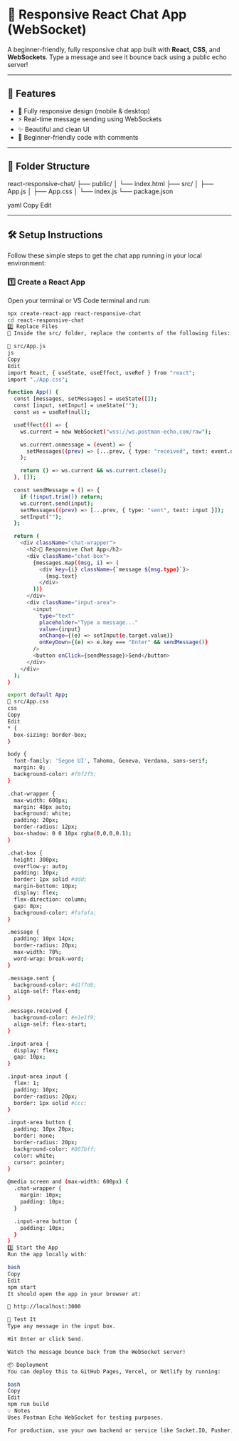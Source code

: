 # 💬 Responsive React Chat App (WebSocket)

A beginner-friendly, fully responsive chat app built with **React**, **CSS**, and **WebSockets**. Type a message and see it bounce back using a public echo server!

---

## 🚀 Features

- 📱 Fully responsive design (mobile & desktop)
- ⚡ Real-time message sending using WebSockets
- ✨ Beautiful and clean UI
- 🧠 Beginner-friendly code with comments

---

## 📂 Folder Structure

react-responsive-chat/
├── public/
│ └── index.html
├── src/
│ ├── App.js
│ ├── App.css
│ └── index.js
└── package.json

yaml
Copy
Edit

---

## 🛠️ Setup Instructions

Follow these simple steps to get the chat app running in your local environment:

### 1️⃣ Create a React App

Open your terminal or VS Code terminal and run:

```bash
npx create-react-app react-responsive-chat
cd react-responsive-chat
2️⃣ Replace Files
📁 Inside the src/ folder, replace the contents of the following files:

📄 src/App.js
js
Copy
Edit
import React, { useState, useEffect, useRef } from "react";
import "./App.css";

function App() {
  const [messages, setMessages] = useState([]);
  const [input, setInput] = useState("");
  const ws = useRef(null);

  useEffect(() => {
    ws.current = new WebSocket("wss://ws.postman-echo.com/raw");

    ws.current.onmessage = (event) => {
      setMessages((prev) => [...prev, { type: "received", text: event.data }]);
    };

    return () => ws.current && ws.current.close();
  }, []);

  const sendMessage = () => {
    if (!input.trim()) return;
    ws.current.send(input);
    setMessages((prev) => [...prev, { type: "sent", text: input }]);
    setInput("");
  };

  return (
    <div className="chat-wrapper">
      <h2>📱 Responsive Chat App</h2>
      <div className="chat-box">
        {messages.map((msg, i) => (
          <div key={i} className={`message ${msg.type}`}>
            {msg.text}
          </div>
        ))}
      </div>
      <div className="input-area">
        <input
          type="text"
          placeholder="Type a message..."
          value={input}
          onChange={(e) => setInput(e.target.value)}
          onKeyDown={(e) => e.key === "Enter" && sendMessage()}
        />
        <button onClick={sendMessage}>Send</button>
      </div>
    </div>
  );
}

export default App;
🎨 src/App.css
css
Copy
Edit
* {
  box-sizing: border-box;
}

body {
  font-family: 'Segoe UI', Tahoma, Geneva, Verdana, sans-serif;
  margin: 0;
  background-color: #f0f2f5;
}

.chat-wrapper {
  max-width: 600px;
  margin: 40px auto;
  background: white;
  padding: 20px;
  border-radius: 12px;
  box-shadow: 0 0 10px rgba(0,0,0,0.1);
}

.chat-box {
  height: 300px;
  overflow-y: auto;
  padding: 10px;
  border: 1px solid #ddd;
  margin-bottom: 10px;
  display: flex;
  flex-direction: column;
  gap: 8px;
  background-color: #fafafa;
}

.message {
  padding: 10px 14px;
  border-radius: 20px;
  max-width: 70%;
  word-wrap: break-word;
}

.message.sent {
  background-color: #d1f7d6;
  align-self: flex-end;
}

.message.received {
  background-color: #e1e1f9;
  align-self: flex-start;
}

.input-area {
  display: flex;
  gap: 10px;
}

.input-area input {
  flex: 1;
  padding: 10px;
  border-radius: 20px;
  border: 1px solid #ccc;
}

.input-area button {
  padding: 10px 20px;
  border: none;
  border-radius: 20px;
  background-color: #007bff;
  color: white;
  cursor: pointer;
}

@media screen and (max-width: 600px) {
  .chat-wrapper {
    margin: 10px;
    padding: 10px;
  }

  .input-area button {
    padding: 10px;
  }
}
3️⃣ Start the App
Run the app locally with:

bash
Copy
Edit
npm start
It should open the app in your browser at:

📍 http://localhost:3000

🧪 Test It
Type any message in the input box.

Hit Enter or click Send.

Watch the message bounce back from the WebSocket server!

📦 Deployment
You can deploy this to GitHub Pages, Vercel, or Netlify by running:

bash
Copy
Edit
npm run build
💡 Notes
Uses Postman Echo WebSocket for testing purposes.

For production, use your own backend or service like Socket.IO, Pusher, or Supabase Realtime.

